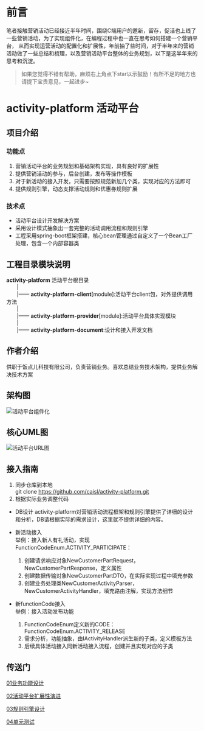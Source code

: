 # 前言
笔者接触营销活动已经接近半年时间，围绕C端用户的邀新，留存，促活也上线了一些营销活动，为了实现组件化，在编程过程中也一直在思考如何搭建一个营销平台，
从而实现运营活动的配置化和扩展性，年前抽了些时间，对于半年来的营销活动做了一些总结和梳理，以及营销活动平台整体的业务规划，以下是这半年来的思考和沉淀。

> 如果您觉得不错有帮助，麻烦右上角点下star以示鼓励！有所不足的地方也请提下宝贵意见，一起进步~


# activity-platform 活动平台

## 项目介绍
### 功能点
1. 营销活动平台的业务规划和基础架构实现，具有良好的扩展性
2. 提供营销活动的参与，后台创建，发布等操作模板
3. 对于新活动的接入开发，只需要按照规范新加几个类，实现对应的方法即可
4. 提供规则引擎，动态支撑活动规则和优惠券规则扩展

### 技术点
- 活动平台设计开发解决方案
- 采用设计模式抽象出一套完整的活动调用流程和规则引擎
- 工程采用spring-boot框架搭建，核心bean管理通过自定义了一个Bean工厂处理，包含一个内部容器类



## 工程目录模块说明
**activity-platform** 活动平台根目录<br>
&nbsp;&nbsp;&nbsp;&nbsp;&nbsp;&nbsp;&nbsp;| <br>
&nbsp;&nbsp;&nbsp;&nbsp;&nbsp;&nbsp;&nbsp;|—— **activity-platform-client**[module]:活动平台client包，对外提供调用方法<br>
&nbsp;&nbsp;&nbsp;&nbsp;&nbsp;&nbsp;&nbsp;| <br>
&nbsp;&nbsp;&nbsp;&nbsp;&nbsp;&nbsp;&nbsp;|—— **activity-platform-provider**[module]:活动平台具体实现模块 <br>
&nbsp;&nbsp;&nbsp;&nbsp;&nbsp;&nbsp;&nbsp;| <br>
&nbsp;&nbsp;&nbsp;&nbsp;&nbsp;&nbsp;&nbsp;|—— **activity-platform-document**:设计和接入开发文档 <br>


## 作者介绍
供职于饭点儿科技有限公司，负责营销业务。喜欢总结业务技术架构，提供业务解决技术方案

## 架构图
![活动平台组件化](https://github.com/caisl/activity-platform/blob/master/activity-platform-document/src/main/document/image/%E6%B4%BB%E5%8A%A8%E5%B9%B3%E5%8F%B0%E7%BB%84%E4%BB%B6%E5%8C%96.png)

## 核心UML图
![活动平台URL图](https://github.com/caisl/activity-platform/blob/master/activity-platform-document/src/main/document/image/活动平台UML.png)


## 接入指南

1. 同步仓库到本地
<br>git clone https://github.com/caisl/activity-platform.git
2. 根据实际业务调整代码
- DB设计
activity-platform对营销活动流程框架和规则引擎提供了详细的设计和分析，DB请根据实际的需求设计，这里就不提供详细的内容。

- 新活动接入
  <br>举例：接入新人有礼活动，实现FunctionCodeEnum.ACTIVITY_PARTICIPATE：
  1. 创建请求响应对象NewCustomerPartRequest，NewCustomerPartResponse，定义属性
  2. 创建数据传输对象NewCustomerPartDTO，在实际实现过程中填充参数
  3. 创建业务处理类NewCustomerActivityParser，NewCustomerActivityHandler，填充路由注解，实现方法细节
- 新functionCode接入
  <br>举例：接入活动发布功能
  1. FunctionCodeEnum定义新的CODE：FunctionCodeEnum.ACTIVITY_RELEASE
  2. 需求分析，功能抽象，由IActivityHandler派生新的子类，定义模板方法
  3. 后续具体活动接入同新活动接入流程，创建并且实现对应的子类



## 传送门
[01业务功能设计](https://github.com/caisl/activity-platform/blob/master/activity-platform-document/src/main/document/01%E4%B8%9A%E5%8A%A1%E5%8A%9F%E8%83%BD%E8%AE%BE%E8%AE%A1.md)

[02活动平台扩展性演进](https://github.com/caisl/activity-platform/blob/master/activity-platform-document/src/main/document/02活动平台扩展性演进.md)

[03规则引擎设计](https://github.com/caisl/activity-platform/blob/master/activity-platform-document/src/main/document/03规则引擎设计.md)

[04单元测试](https://github.com/caisl/activity-platform/blob/master/activity-platform-document/src/main/document/04单元测试.md)






